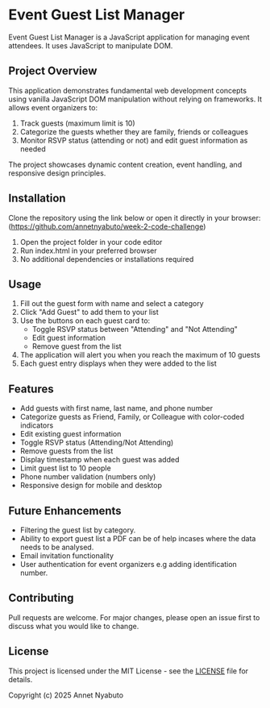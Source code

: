# Event Guest List Manager

Event Guest List Manager is a JavaScript application for managing event attendees. It uses JavaScript to manipulate DOM.

## Project Overview

This application demonstrates fundamental web development concepts using vanilla JavaScript DOM manipulation without relying on frameworks. It allows event organizers to:
1. Track guests (maximum limit is 10)
2. Categorize the guests whether they are family, friends or colleagues
3. Monitor RSVP status (attending or not) and edit guest information as needed

The project showcases dynamic content creation, event handling, and responsive design principles.

## Installation

Clone the repository using the link below or open it directly in your browser:
(https://github.com/annetnyabuto/week-2-code-challenge)

1. Open the project folder in your code editor
2. Run index.html in your preferred browser
3. No additional dependencies or installations required

## Usage

1. Fill out the guest form with name and select a category
2. Click "Add Guest" to add them to your list
3. Use the buttons on each guest card to:
   - Toggle RSVP status between "Attending" and "Not Attending"
   - Edit guest information
   - Remove guest from the list
4. The application will alert you when you reach the maximum of 10 guests
5. Each guest entry displays when they were added to the list

## Features

- Add guests with first name, last name, and phone number
- Categorize guests as Friend, Family, or Colleague with color-coded indicators
- Edit existing guest information
- Toggle RSVP status (Attending/Not Attending)
- Remove guests from the list
- Display timestamp when each guest was added
- Limit guest list to 10 people
- Phone number validation (numbers only)
- Responsive design for mobile and desktop

## Future Enhancements

- Filtering the guest list by category.
- Ability to export guest list a PDF can be of help incases where the data needs to be analysed.
- Email invitation functionality
- User authentication for event organizers e.g adding identification number.

## Contributing

Pull requests are welcome. 
For major changes, please open an issue first
to discuss what you would like to change.

## License

This project is licensed under the MIT License - see the [LICENSE](LICENSE) file for details.

Copyright (c) 2025 Annet Nyabuto
